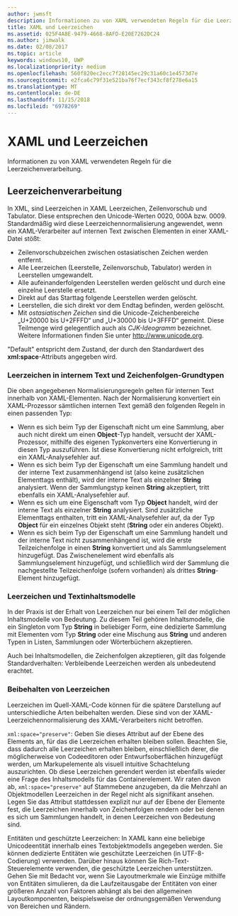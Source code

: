 ```yaml
---
author: jwmsft
description: Informationen zu von XAML verwendeten Regeln für die Leerzeichenverarbeitung.
title: XAML und Leerzeichen
ms.assetid: 025F4A8E-9479-4668-8AFD-E20E7262DC24
ms.author: jimwalk
ms.date: 02/08/2017
ms.topic: article
keywords: windows10, UWP
ms.localizationpriority: medium
ms.openlocfilehash: 560f820ec2ecc7f28145ec29c31a60c1e4573d7e
ms.sourcegitcommit: e2fca6c79f31e521ba76f7ecf343cf8f278e6a15
ms.translationtype: MT
ms.contentlocale: de-DE
ms.lasthandoff: 11/15/2018
ms.locfileid: "6978269"
---
```

# <a name="xaml-and-whitespace"></a>XAML und Leerzeichen


Informationen zu von XAML verwendeten Regeln für die Leerzeichenverarbeitung.

## <a name="whitespace-processing"></a>Leerzeichenverarbeitung

In XML, sind Leerzeichen in XAML Leerzeichen, Zeilenvorschub und Tabulator. Diese entsprechen den Unicode-Werten 0020, 000A bzw. 0009. Standardmäßig wird diese Leerzeichennormalisierung angewendet, wenn ein XAML-Verarbeiter auf internen Text zwischen Elementen in einer XAML-Datei stößt:

-   Zeilenvorschubzeichen zwischen ostasiatischen Zeichen werden entfernt.
-   Alle Leerzeichen (Leerstelle, Zeilenvorschub, Tabulator) werden in Leerstellen umgewandelt.
-   Alle aufeinanderfolgenden Leerstellen werden gelöscht und durch eine einzelne Leerstelle ersetzt.
-   Direkt auf das Starttag folgende Leerstellen werden gelöscht.
-   Leerstellen, die sich direkt vor dem Endtag befinden, werden gelöscht.
-   Mit *ostasiatischen Zeichen* sind die Unicode-Zeichenbereiche „U+20000 bis U+2FFFD“ und „U+30000 bis U+3FFFD“ gemeint. Diese Teilmenge wird gelegentlich auch als *CJK-Ideogramm* bezeichnet. Weitere Informationen finden Sie unter http://www.unicode.org.

"Default" entspricht dem Zustand, der durch den Standardwert des **xml:space**-Attributs angegeben wird.

### <a name="whitespace-in-inner-text-and-string-primitives"></a>Leerzeichen in internem Text und Zeichenfolgen-Grundtypen

Die oben angegebenen Normalisierungsregeln gelten für internen Text innerhalb von XAML-Elementen. Nach der Normalisierung konvertiert ein XAML-Prozessor sämtlichen internen Text gemäß den folgenden Regeln in einen passenden Typ:

-   Wenn es sich beim Typ der Eigenschaft nicht um eine Sammlung, aber auch nicht direkt um einen **Object**-Typ handelt, versucht der XAML-Prozessor, mithilfe des eigenen Typkonverters eine Konvertierung in diesen Typ auszuführen. Ist diese Konvertierung nicht erfolgreich, tritt ein XAML-Analysefehler auf.
-   Wenn es sich beim Typ der Eigenschaft um eine Sammlung handelt und der interne Text zusammenhängend ist (also keine zusätzlichen Elementtags enthält), wird der interne Text als einzelner **String** analysiert. Wenn der Sammlungstyp keinen **String** akzeptiert, tritt ebenfalls ein XAML-Analysefehler auf.
-   Wenn es sich um eine Eigenschaft vom Typ **Object** handelt, wird der interne Text als einzelner **String** analysiert. Sind zusätzliche Elementtags enthalten, tritt ein XAML-Analysefehler auf, da der Typ **Object** für ein einzelnes Objekt steht (**String** oder ein anderes Objekt).
-   Wenn es sich beim Typ der Eigenschaft um eine Sammlung handelt und der interne Text nicht zusammenhängend ist, wird die erste Teilzeichenfolge in einen **String** konvertiert und als Sammlungselement hinzugefügt. Das Zwischenelement wird ebenfalls als Sammlungselement hinzugefügt, und schließlich wird der Sammlung die nachgestellte Teilzeichenfolge (sofern vorhanden) als drittes **String**-Element hinzugefügt.

### <a name="whitespace-and-text-content-models"></a>Leerzeichen und Textinhaltsmodelle

In der Praxis ist der Erhalt von Leerzeichen nur bei einem Teil der möglichen Inhaltsmodelle von Bedeutung. Zu diesem Teil gehören Inhaltsmodelle, die ein Singleton vom Typ **String** in beliebiger Form, eine dedizierte Sammlung mit Elementen vom Typ **String** oder eine Mischung aus **String** und anderen Typen in Listen, Sammlungen oder Wörterbüchern akzeptieren.

Auch bei Inhaltsmodellen, die Zeichenfolgen akzeptieren, gilt das folgende Standardverhalten: Verbleibende Leerzeichen werden als unbedeutend erachtet.

### <a name="preserving-whitespace"></a>Beibehalten von Leerzeichen

Leerzeichen im Quell-XAML-Code können für die spätere Darstellung auf unterschiedliche Arten beibehalten werden. Diese sind von der XAML-Leerzeichennormalisierung des XAML-Verarbeiters nicht betroffen.

`xml:space="preserve"`: Geben Sie dieses Attribut auf der Ebene des Elements an, für das die Leerzeichen erhalten bleiben sollen. Beachten Sie, dass dadurch alle Leerzeichen erhalten bleiben, einschließlich derer, die möglicherweise von Codeeditoren oder Entwurfsoberflächen hinzugefügt werden, um Markupelemente als visuell intuitive Schachtelung auszurichten. Ob diese Leerzeichen gerendert werden ist ebenfalls wieder eine Frage des Inhaltsmodells für das Containerelement. Wir raten davon ab, `xml:space="preserve"` auf Stammebene anzugeben, da die Mehrzahl an Objektmodellen Leerzeichen in der Regel nicht als signifikant ansehen. Legen Sie das Attribut stattdessen explizit nur auf der Ebene der Elemente fest, die Leerzeichen innerhalb von Zeichenfolgen rendern oder bei denen es sich um Sammlungen handelt, in denen Leerzeichen von Bedeutung sind.

Entitäten und geschützte Leerzeichen: In XAML kann eine beliebige Unicodeentität innerhalb eines Textobjektmodells angegeben werden. Sie können dedizierte Entitäten wie geschützte Leerzeichen (in UTF-8-Codierung) verwenden. Darüber hinaus können Sie Rich-Text-Steuerelemente verwenden, die geschützte Leerzeichen unterstützen. Gehen Sie mit Bedacht vor, wenn Sie Layoutmerkmale wie Einzüge mithilfe von Entitäten simulieren, da die Laufzeitausgabe der Entitäten von einer größeren Anzahl von Faktoren abhängt als bei den allgemeinen Layoutkomponenten, beispielsweise der ordnungsgemäßen Verwendung von Bereichen und Rändern.

